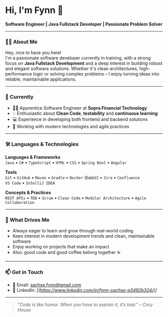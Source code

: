 
# Hi, I'm Fynn 👋  
**Software Engineer | Java Fullstack Developer | Passionate Problem Solver**

---

### 👨‍💻 About Me

Hey, nice to have you here!  
I'm a passionate software developer currently in training, with a strong focus on **Java Fullstack Development** and a deep interest in building robust and elegant software solutions.
Whether it's clean architectures, high-performance logic or solving complex problems – I enjoy turning ideas into reliable, maintainable applications.

---

### 🔭 Currently

- 👨‍🎓 Apprentice Software Engineer at **Sopra Financial Technology**
- 💡 Enthusiastic about **Clean Code**, **testability** and **continuous learning**
- 💻 Experience in developing both frontend and backend solutions
- 🤝 Working with modern technologies and agile practices

---

### 🛠 Languages & Technologies

**Languages & Frameworks**  
`Java` • `C#` • `TypeScript` • `HTML` • `CSS` • `Spring Boot` • `Angular` 

**Tools**  
`Git` • `GitHub` • `Maven` • `Gradle` • `Docker` (basic) • `Jira` • `Confluence`  
`VS Code` • `IntelliJ IDEA`

**Concepts & Practices**  
`REST APIs` • `TDD` • `Scrum` • `Clean Code` • `Modular Architecture` • `Agile Collaboration`

---

### 🌱 What Drives Me

- Always eager to learn and grow through real-world coding
- Keen interest in modern development trends and clean, maintainable software
- Enjoy working on projects that make an impact
- Also: good code and good coffee belong together ☕

---

### 📫 Get in Touch

- 📧 Email: [sachse.fynn@gmail.com](mailto:sachse.fynn@gmail.com)
- 💼 LinkedIn: *[(https://www.linkedin.com/in/fynn-sachse-a3492b324/)]*

---

> _"Code is like humor. When you have to explain it, it’s bad." – Cory House_
